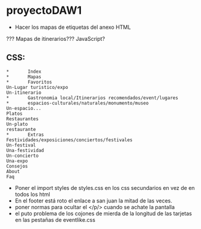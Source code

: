 # proyectoDAW1
* Hacer los mapas de etiquetas del anexo HTML

??? Mapas de itinerarios??? JavaScript?

## CSS:
    *       Index
    *       Mapas
    *       Favoritos
    Un-Lugar turistico/expo
    Un-itinerario
    *       Gastronomia local/Itinerarios recomendados/event/lugares
    *       espacios-culturales/naturales/monumento/museo
    Un-espacio...
    Platos
    Restaurantes
    Un-plato
    restaurante
    *       Extras
    Festividades/exposiciones/conciertos/festivales
    Un-festival
    Una-festividad
    Un-concierto
    Una-expo
    Consejos
    About
    Faq


* Poner el import styles de styles.css en los css secundarios en vez de en todos los html
* En el footer está roto el enlace a san juan la mitad de las veces.
* poner normas para ocultar el </p/> cuando se achate la pantalla
* el puto problema de los cojones de mierda de la longitud de las tarjetas en las pestañas de eventlike.css
    
    
    

